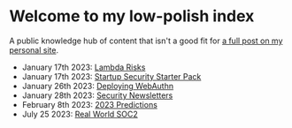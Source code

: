 # Welcome to my low-polish index

A public knowledge hub of content that isn't a good fit for [a full post on my personal site](https://ramimac.me).

* January 17th 2023: [Lambda Risks](lambda-risks.md)
* January 17th 2023: [Startup Security Starter Pack](startup-security-starter-pack.md)
* January 26th 2023: [Deploying WebAuthn](deploying-webauthn.md)
* January 28th 2023: [Security Newsletters](security-newsletters.md)
* February 8th 2023: [2023 Predictions](2023-predictions.md)
* July 25 2023: [Real World SOC2](soc2.md)
